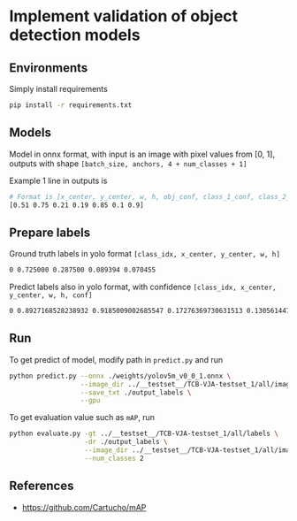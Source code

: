 # Implement validation of object detection models

## Environments

Simply install requirements

``` bash
pip install -r requirements.txt
```

## Models

Model in onnx format, with input is an image with pixel values from [0, 1], outputs with shape `[batch_size, anchors, 4 + num_classes + 1]`

Example 1 line in outputs is

``` bash
# Format is [x_center, y_center, w, h, obj_conf, class_1_conf, class_2_conf]
[0.51 0.75 0.21 0.19 0.85 0.1 0.9]
```

## Prepare labels

Ground truth labels in yolo format `[class_idx, x_center, y_center, w, h]`

``` txt
0 0.725000 0.287500 0.089394 0.070455
```

Predict labels also in yolo format, with confidence `[class_idx, x_center, y_center, w, h, conf]`

``` txt
0 0.8927168528238932 0.9185009002685547 0.17276369730631513 0.13056144714355478 0.8909046649932861
```

## Run

To get predict of model, modify path in `predict.py` and run

``` bash
python predict.py --onnx ./weights/yolov5m_v0_0_1.onnx \
                  --image_dir ../__testset__/TCB-VJA-testset_1/all/images \
                  --save_txt ./output_labels \
                  --gpu            
```

To get evaluation value such as `mAP`, run

``` bash
python evaluate.py -gt ../__testset__/TCB-VJA-testset_1/all/labels \
                   -dr ./output_labels \
                   --image_dir ../__testset__/TCB-VJA-testset_1/all/images \
                   --num_classes 2
```

## References

- https://github.com/Cartucho/mAP